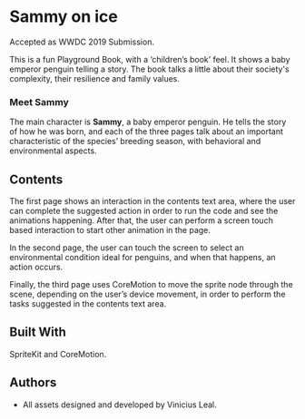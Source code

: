 # Sammy on ice

Accepted as WWDC 2019 Submission.

This is a fun Playground Book, with a ‘children’s book’ feel. It shows a baby emperor penguin telling a story. The book talks a little about their society's complexity, their resilience and family values.

### Meet Sammy

The main character is **Sammy**, a baby emperor penguin. He tells the story of how he was born, and each of the three pages talk about an important characteristic of the species’ breeding season, with behavioral and environmental aspects.

## Contents

The first page shows an interaction in the contents text area, where the user can complete the suggested action in order to run the code and see the animations happening. After that, the user can perform a screen touch based interaction to start other animation in the page.

In the second page, the user can touch the screen to select an environmental condition ideal for penguins, and when that happens, an action occurs.

Finally, the third page uses CoreMotion to move the sprite node through the scene, depending on the user’s device movement, in order to perform the tasks suggested in the contents text area.

## Built With

SpriteKit and CoreMotion.

## Authors

- All assets designed and developed by Vinicius Leal.
